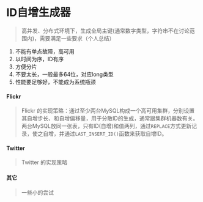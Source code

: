 # ID自增生成器
> 高并发、分布式环境下，生成全局主键(通常数字类型，字符串不在讨论范围内)，需要满足一些要求（个人总结）
1. 不能有单点故障，高可用
2. 以时间为序，ID有序
3. 方便分片
4. 不要太长，一般最多64位，对应long类型
5. 性能要足够好，不能成为系统瓶颈

#### Flickr
> Flickr 的实现策略：通过至少两台MySQL构成一个高可用集群，分别设置其自增步长、和自增偏移量，用于分散ID的生成，通常跟集群机器数有关。两台MySQL放同一张表，只有ID(自增)和值两列，通过`REPLACE`方式更新记录，使之自增，并通过`LAST_INSERT_ID()`函数来获取自增ID。


#### Twitter
> Twitter 的实现策略

#### 其它
> 一些小的尝试